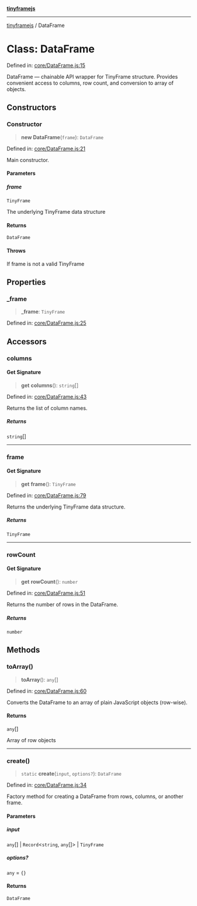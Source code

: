 [**tinyframejs**](../README.md)

***

[tinyframejs](../README.md) / DataFrame

# Class: DataFrame

Defined in: [core/DataFrame.js:15](https://github.com/AlphaQuantJS/tinyframejs/blob/8368a3e56ba5f1155368e642d928da821698888c/src/core/DataFrame.js#L15)

DataFrame — chainable API wrapper for TinyFrame structure.
Provides convenient access to columns, row count, and conversion to array of objects.

## Constructors

### Constructor

> **new DataFrame**(`frame`): `DataFrame`

Defined in: [core/DataFrame.js:21](https://github.com/AlphaQuantJS/tinyframejs/blob/8368a3e56ba5f1155368e642d928da821698888c/src/core/DataFrame.js#L21)

Main constructor.

#### Parameters

##### frame

`TinyFrame`

The underlying TinyFrame data structure

#### Returns

`DataFrame`

#### Throws

If frame is not a valid TinyFrame

## Properties

### \_frame

> **\_frame**: `TinyFrame`

Defined in: [core/DataFrame.js:25](https://github.com/AlphaQuantJS/tinyframejs/blob/8368a3e56ba5f1155368e642d928da821698888c/src/core/DataFrame.js#L25)

## Accessors

### columns

#### Get Signature

> **get** **columns**(): `string`[]

Defined in: [core/DataFrame.js:43](https://github.com/AlphaQuantJS/tinyframejs/blob/8368a3e56ba5f1155368e642d928da821698888c/src/core/DataFrame.js#L43)

Returns the list of column names.

##### Returns

`string`[]

***

### frame

#### Get Signature

> **get** **frame**(): `TinyFrame`

Defined in: [core/DataFrame.js:79](https://github.com/AlphaQuantJS/tinyframejs/blob/8368a3e56ba5f1155368e642d928da821698888c/src/core/DataFrame.js#L79)

Returns the underlying TinyFrame data structure.

##### Returns

`TinyFrame`

***

### rowCount

#### Get Signature

> **get** **rowCount**(): `number`

Defined in: [core/DataFrame.js:51](https://github.com/AlphaQuantJS/tinyframejs/blob/8368a3e56ba5f1155368e642d928da821698888c/src/core/DataFrame.js#L51)

Returns the number of rows in the DataFrame.

##### Returns

`number`

## Methods

### toArray()

> **toArray**(): `any`[]

Defined in: [core/DataFrame.js:60](https://github.com/AlphaQuantJS/tinyframejs/blob/8368a3e56ba5f1155368e642d928da821698888c/src/core/DataFrame.js#L60)

Converts the DataFrame to an array of plain JavaScript objects (row-wise).

#### Returns

`any`[]

Array of row objects

***

### create()

> `static` **create**(`input`, `options?`): `DataFrame`

Defined in: [core/DataFrame.js:34](https://github.com/AlphaQuantJS/tinyframejs/blob/8368a3e56ba5f1155368e642d928da821698888c/src/core/DataFrame.js#L34)

Factory method for creating a DataFrame from rows, columns, or another frame.

#### Parameters

##### input

`any`[] | `Record`\<`string`, `any`[]\> | `TinyFrame`

##### options?

`any` = `{}`

#### Returns

`DataFrame`
